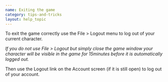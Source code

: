 ```yaml
---
name: Exiting the game
category: tips-and-tricks
layout: help_topic
---
```

To exit the game correctly use the File > Logout menu to log out of your current character.

_If you do not use File > Logout but simply close the game window your character will be visible in the game for 15minutes before it is automatically logged out._

Then use the Logout link on the Account screen (if it is still open) to log out of your account.